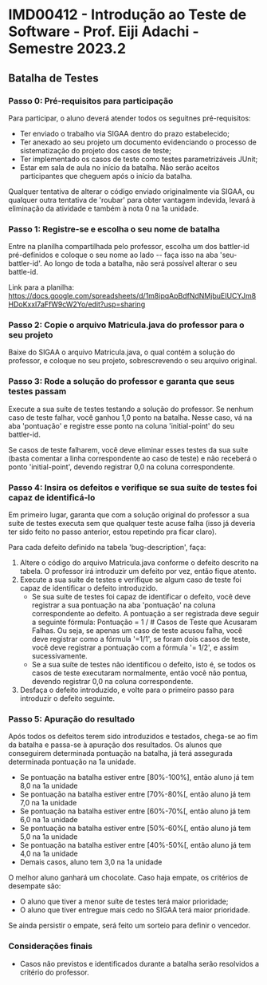 # IMD00412 - Introdução ao Teste de Software - Prof. Eiji Adachi - Semestre 2023.2

## Batalha de Testes

### Passo 0: Pré-requisitos para participação
Para participar, o aluno deverá atender todos os seguitnes pré-requisitos:
- Ter enviado o trabalho via SIGAA dentro do prazo estabelecido;
- Ter anexado ao seu projeto um documento evidenciando o processo de sistematização do projeto dos casos de teste;
- Ter implementado os casos de teste como testes parametrizáveis JUnit;
- Estar em sala de aula no início da batalha. Não serão aceitos participantes que cheguem após o início da batalha.

Qualquer tentativa de alterar o código enviado originalmente via SIGAA, ou qualquer outra tentativa de 'roubar' para obter vantagem indevida, levará à eliminação da atividade e também à nota 0 na 1a unidade.

### Passo 1: Registre-se e escolha o seu nome de batalha
Entre na planilha compartilhada pelo professor, escolha um dos battler-id pré-definidos e coloque o seu nome ao lado -- faça isso na aba 'seu-battler-id'. Ao longo de toda a batalha, não será possível alterar o seu battle-id.

Link para a planilha: https://docs.google.com/spreadsheets/d/1m8ipqApBdfNdNMjbuEIUCYJm8HDoKxxI7aFfW9cW2Yo/edit?usp=sharing

### Passo 2: Copie o arquivo Matricula.java do professor para o seu projeto
Baixe do SIGAA o arquivo Matricula.java, o qual contém a solução do professor, e coloque no seu projeto, sobrescrevendo o seu arquivo original.

### Passo 3: Rode a solução do professor e garanta que seus testes passam
Execute a sua suíte de testes testando a solução do professor. Se nenhum caso de teste falhar, você ganhou 1,0 ponto na batalha. Nesse caso, vá na aba 'pontuação' e registre esse ponto na coluna 'initial-point' do seu battler-id. 

Se casos de teste falharem, você deve eliminar esses testes da sua suíte (basta comentar a linha correspondente ao caso de teste) e não receberá o ponto 'initial-point', devendo registrar 0,0 na coluna correspondente.

### Passo 4: Insira os defeitos e verifique se sua suíte de testes foi capaz de identificá-lo
Em primeiro lugar, garanta que com a solução original do professor a sua suíte de testes executa sem que qualquer teste acuse falha (isso já deveria ter sido feito no passo anterior, estou repetindo pra ficar claro).

Para cada defeito definido na tabela 'bug-description', faça:
1. Altere o código do arquivo Matricula.java conforme o defeito descrito na tabela. O professor irá introduzir um defeito por vez, então fique atento.
2. Execute a sua suíte de testes e verifique se algum caso de teste foi capaz de identificar o defeito introduzido. 
    - Se sua suíte de testes foi capaz de identificar o defeito, você deve registrar a sua pontuação na aba 'pontuação' na coluna correspondente ao defeito. A pontuação a ser registrada deve seguir a seguinte fórmula: Pontuação = 1 / # Casos de Teste que Acusaram Falhas. Ou seja, se apenas um caso de teste acusou falha, você deve registrar como a fórmula '=1/1', se foram dois casos de teste, você deve registrar a pontuação com a fórmula '= 1/2', e assim sucessivamente.
    - Se a sua suíte de testes não identificou o defeito, isto é, se todos os casos de teste executaram normalmente, então você não pontua, devendo registrar 0,0 na coluna correspondente.
3. Desfaça o defeito introduzido, e volte para o primeiro passo para introduzir o defeito seguinte.

### Passo 5: Apuração do resultado
Após todos os defeitos terem sido introduzidos e testados, chega-se ao fim da batalha e passa-se à apuração dos resultados. Os alunos que conseguirem determinada pontuação na batalha, já terá assegurada determinada pontuação na 1a unidade.
- Se pontuação na batalha estiver entre [80%-100%], então aluno já tem 8,0 na 1a unidade 
- Se pontuação na batalha estiver entre [70%-80%[, então aluno já tem 7,0 na 1a unidade 
- Se pontuação na batalha estiver entre [60%-70%[, então aluno já tem 6,0 na 1a unidade 
- Se pontuação na batalha estiver entre [50%-60%[, então aluno já tem 5,0 na 1a unidade 
- Se pontuação na batalha estiver entre [40%-50%[, então aluno já tem 4,0 na 1a unidade 
- Demais casos, aluno tem 3,0 na 1a unidade

O melhor aluno ganhará um chocolate. Caso haja empate, os critérios de desempate são:
- O aluno que tiver a menor suíte de testes terá maior prioridade;
- O aluno que tiver entregue mais cedo no SIGAA terá maior prioridade.

Se ainda persistir o empate, será feito um sorteio para definir o vencedor.

### Considerações finais
- Casos não previstos e identificados durante a batalha serão resolvidos a critério do professor.
